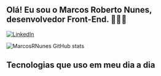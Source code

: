 ## Olá! Eu sou o Marcos Roberto Nunes, desenvolvedor Front-End. 🙋🏾‍♂️

[![LinkedIn](https://img.shields.io/badge/LinkedIn-0077B5?style=for-the-badge&logo=linkedin&logoColor=white)](https://www.linkedin.com/in/marcos-roberto-nunes-574a60200/)


![MarcosRNunes GitHub stats](https://github-readme-stats.vercel.app/api?username=MarcosRNunes_icons=true&theme=radical)

## Tecnologias que uso em meu dia a dia


<div>
       <i class="devicon-html5-plain-wordmark colored"></i>
          
          
    
    
</div>
